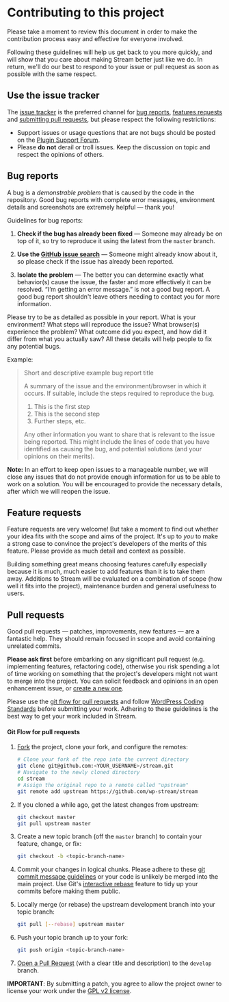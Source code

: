 # Contributing to this project

Please take a moment to review this document in order to make the contribution process easy and effective for everyone involved.

Following these guidelines will help us get back to you more quickly, and will show that you care about making Stream better just like we do. In return, we'll do our best to respond to your issue or pull request as soon as possible with the same respect.


## Use the issue tracker

The [issue tracker](https://github.com/wp-stream/stream/issues) is the preferred channel for [bug reports](#bugs), [features requests](#features) and [submitting pull requests](#pull-requests), but please respect the following restrictions:

* Support issues or usage questions that are not bugs should be posted on the [Plugin Support Forum](http://wordpress.org/support/plugin/stream).
* Please **do not** derail or troll issues. Keep the discussion on topic and respect the opinions of others.


<a name="bugs"></a>
## Bug reports

A bug is a _demonstrable problem_ that is caused by the code in the repository. Good bug reports with complete error messages, environment details and screenshots are extremely helpful &mdash; thank you!

Guidelines for bug reports:

1. **Check if the bug has already been fixed** &mdash; Someone may already be on top of it, so try to reproduce it using the latest from the `master` branch.

2. **Use the [GitHub issue search](https://github.com/wp-stream/stream/search?type=Issues)** &mdash; Someone might already know about it, so please check if the issue has already been reported.

3. **Isolate the problem** &mdash; The better you can determine exactly what behavior(s) cause the issue, the faster and more effectively it can be resolved. “I’m getting an error message.” is not a good bug report. A good bug report shouldn't leave others needing to contact you for more information.

Please try to be as detailed as possible in your report. What is your environment? What steps will reproduce the issue? What browser(s) experience the problem? What outcome did you expect, and how did it differ from what you actually saw? All these details will help people to fix any potential bugs.

Example:

> Short and descriptive example bug report title
>
> A summary of the issue and the environment/browser in which it occurs. If
> suitable, include the steps required to reproduce the bug.
>
> 1. This is the first step
> 2. This is the second step
> 3. Further steps, etc.
>
> Any other information you want to share that is relevant to the issue being reported. This might include the lines of code that you have identified as causing the bug, and potential solutions (and your opinions on their merits).

**Note:** In an effort to keep open issues to a manageable number, we will close any issues that do not provide enough information for us to be able to work on a solution. You will be encouraged to provide the necessary details, after which we will reopen the issue.

<a name="features"></a>
## Feature requests

Feature requests are very welcome! But take a moment to find out whether your idea fits with the scope and aims of the project. It's up to *you* to make a strong case to convince the project's developers of the merits of this feature. Please provide as much detail and context as possible.

Building something great means choosing features carefully especially because it is much, much easier to add features than it is to take them away. Additions to Stream will be evaluated on a combination of scope (how well it fits into the project), maintenance burden and general usefulness to users.

<a name="pull-requests"></a>
## Pull requests

Good pull requests &mdash; patches, improvements, new features &mdash; are a fantastic help.
They should remain focused in scope and avoid containing unrelated commits.

**Please ask first** before embarking on any significant pull request (e.g. implementing features, refactoring code), otherwise you risk spending a lot of time working on something that the project's developers might not want to merge into the project. You can solicit feedback and opinions in an open enhancement issue, or [create a new one](https://github.com/wp-stream/stream/issues/new).

Please use the [git flow for pull requests](#git-flow) and follow [WordPress Coding Standards](http://make.wordpress.org/core/handbook/coding-standards/) before submitting your work. Adhering to these guidelines is the best way to get your work included in Stream.

<a name="git-flow"></a>
#### Git Flow for pull requests

1. [Fork](http://help.github.com/fork-a-repo/) the project, clone your fork, and configure the remotes:

   ```bash
   # Clone your fork of the repo into the current directory
   git clone git@github.com:<YOUR_USERNAME>/stream.git
   # Navigate to the newly cloned directory
   cd stream
   # Assign the original repo to a remote called "upstream"
   git remote add upstream https://github.com/wp-stream/stream
   ```

2. If you cloned a while ago, get the latest changes from upstream:

   ```bash
   git checkout master
   git pull upstream master
   ```

3. Create a new topic branch (off the `master` branch) to contain your feature, change, or fix:

   ```bash
   git checkout -b <topic-branch-name>
   ```

4. Commit your changes in logical chunks. Please adhere to these [git commit message guidelines](http://tbaggery.com/2008/04/19/a-note-about-git-commit-messages.html) or your code is unlikely be merged into the main project. Use Git's [interactive rebase](https://help.github.com/articles/interactive-rebase) feature to tidy up your commits before making them public.

5. Locally merge (or rebase) the upstream development branch into your topic branch:

   ```bash
   git pull [--rebase] upstream master
   ```

6. Push your topic branch up to your fork:

   ```bash
   git push origin <topic-branch-name>
   ```

7. [Open a Pull Request](https://help.github.com/articles/using-pull-requests/) (with a clear title and description) to the `develop` branch.

**IMPORTANT**: By submitting a patch, you agree to allow the project owner to license your work under the [GPL v2 license](http://www.gnu.org/licenses/gpl-2.0.html).
